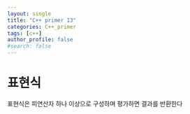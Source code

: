 ```yaml
---
layout: single
title: "C++ primer 13"
categories: C++_primer
tags: [c++]
author_profile: false
#search: false
---
```


# 표현식

표현식은 피연산자 하나 이상으로 구성하며 평가하면 결과를 반환한다
